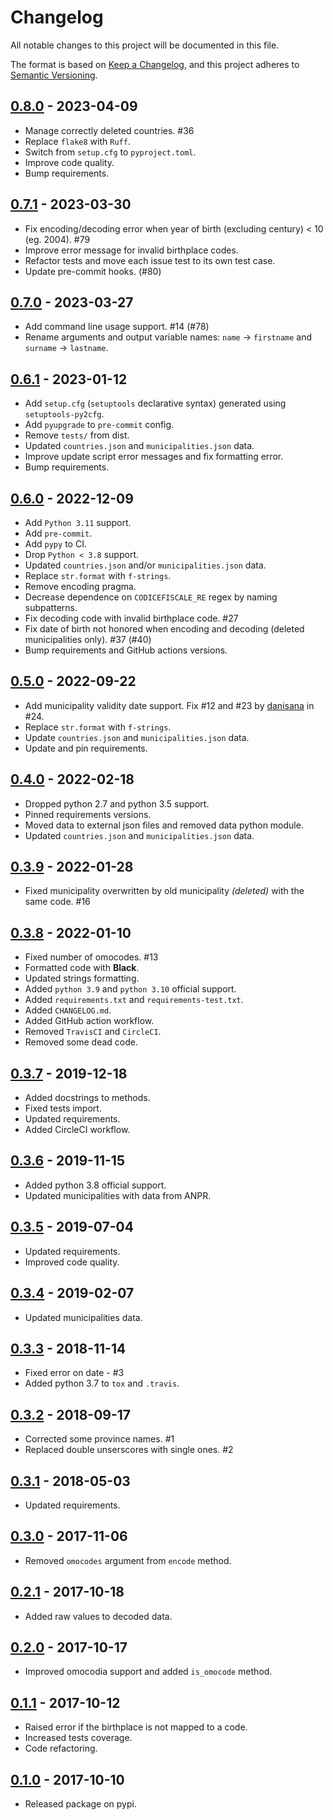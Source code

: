 # Changelog
All notable changes to this project will be documented in this file.

The format is based on [Keep a Changelog](https://keepachangelog.com/en/1.0.0/),
and this project adheres to [Semantic Versioning](https://semver.org/spec/v2.0.0.html).

## [0.8.0](https://github.com/fabiocaccamo/python-benedict/releases/tag/0.8.0) - 2023-04-09
-   Manage correctly deleted countries. #36
-   Replace `flake8` with `Ruff`.
-   Switch from `setup.cfg` to `pyproject.toml`.
-   Improve code quality.
-   Bump requirements.

## [0.7.1](https://github.com/fabiocaccamo/python-benedict/releases/tag/0.7.1) - 2023-03-30
-   Fix encoding/decoding error when year of birth (excluding century) < 10 (eg. 2004). #79
-   Improve error message for invalid birthplace codes.
-   Refactor tests and move each issue test to its own test case.
-   Update pre-commit hooks. (#80)

## [0.7.0](https://github.com/fabiocaccamo/python-benedict/releases/tag/0.7.0) - 2023-03-27
-   Add command line usage support. #14 (#78)
-   Rename arguments and output variable names: `name` -> `firstname` and `surname` -> `lastname`.

## [0.6.1](https://github.com/fabiocaccamo/python-benedict/releases/tag/0.6.1) - 2023-01-12
-   Add `setup.cfg` (`setuptools` declarative syntax) generated using `setuptools-py2cfg`.
-   Add `pyupgrade` to `pre-commit` config.
-   Remove `tests/` from dist.
-   Updated `countries.json` and `municipalities.json` data.
-   Improve update script error messages and fix formatting error.
-   Bump requirements.

## [0.6.0](https://github.com/fabiocaccamo/python-codicefiscale/releases/tag/0.6.0) - 2022-12-09
-   Add `Python 3.11` support.
-   Add `pre-commit`.
-   Add `pypy` to CI.
-   Drop `Python < 3.8` support.
-   Updated `countries.json` and/or `municipalities.json` data.
-   Replace `str.format` with `f-strings`.
-   Remove encoding pragma.
-   Decrease dependence on `CODICEFISCALE_RE` regex by naming subpatterns.
-   Fix decoding code with invalid birthplace code. #27
-   Fix date of birth not honored when encoding and decoding (deleted municipalities only). #37 (#40)
-   Bump requirements and GitHub actions versions.

## [0.5.0](https://github.com/fabiocaccamo/python-codicefiscale/releases/tag/0.5.0) - 2022-09-22
-   Add municipality validity date support. Fix #12 and #23 by [danisana](https://github.com/danisana) in #24.
-   Replace `str.format` with `f-strings`.
-   Update `countries.json` and `municipalities.json` data.
-   Update and pin requirements.

## [0.4.0](https://github.com/fabiocaccamo/python-codicefiscale/releases/tag/0.4.0) - 2022-02-18
-   Dropped python 2.7 and python 3.5 support.
-   Pinned requirements versions.
-   Moved data to external json files and removed data python module.
-   Updated `countries.json` and `municipalities.json` data.

## [0.3.9](https://github.com/fabiocaccamo/python-codicefiscale/releases/tag/0.3.9) - 2022-01-28
-   Fixed municipality overwritten by old municipality *(deleted)* with the same code. #16

## [0.3.8](https://github.com/fabiocaccamo/python-codicefiscale/releases/tag/0.3.8) - 2022-01-10
-   Fixed number of omocodes. #13
-   Formatted code with **Black**.
-   Updated strings formatting.
-   Added `python 3.9` and `python 3.10` official support.
-   Added `requirements.txt` and `requirements-test.txt`.
-   Added `CHANGELOG.md`.
-   Added GitHub action workflow.
-   Removed `TravisCI` and `CircleCI`.
-   Removed some dead code.

## [0.3.7](https://github.com/fabiocaccamo/python-codicefiscale/releases/tag/0.3.7) - 2019-12-18
-   Added docstrings to methods.
-   Fixed tests import.
-   Updated requirements.
-   Added CircleCI workflow.

## [0.3.6](https://github.com/fabiocaccamo/python-codicefiscale/releases/tag/0.3.6) - 2019-11-15
-   Added python 3.8 official support.
-   Updated municipalities with data from ANPR.

## [0.3.5](https://github.com/fabiocaccamo/python-codicefiscale/releases/tag/0.3.5) - 2019-07-04
-   Updated requirements.
-   Improved code quality.

## [0.3.4](https://github.com/fabiocaccamo/python-codicefiscale/releases/tag/0.3.4) - 2019-02-07
-   Updated municipalities data.

## [0.3.3](https://github.com/fabiocaccamo/python-codicefiscale/releases/tag/0.3.3) - 2018-11-14
-   Fixed error on date - #3
-   Added python 3.7 to `tox` and `.travis`.

## [0.3.2](https://github.com/fabiocaccamo/python-codicefiscale/releases/tag/0.3.2) - 2018-09-17
-   Corrected some province names. #1
-   Replaced double unserscores with single ones. #2

## [0.3.1](https://github.com/fabiocaccamo/python-codicefiscale/releases/tag/0.3.1) - 2018-05-03
-   Updated requirements.

## [0.3.0](https://github.com/fabiocaccamo/python-codicefiscale/releases/tag/0.3.0) - 2017-11-06
-   Removed `omocodes` argument from `encode` method.

## [0.2.1](https://github.com/fabiocaccamo/python-codicefiscale/releases/tag/0.2.1) - 2017-10-18
-   Added raw values to decoded data.

## [0.2.0](https://github.com/fabiocaccamo/python-codicefiscale/releases/tag/0.2.0) - 2017-10-17
-   Improved omocodia support and added `is_omocode` method.

## [0.1.1](https://github.com/fabiocaccamo/python-codicefiscale/releases/tag/0.1.1) - 2017-10-12
-   Raised error if the birthplace is not mapped to a code.
-   Increased tests coverage.
-   Code refactoring.

## [0.1.0](https://github.com/fabiocaccamo/python-codicefiscale/releases/tag/0.1.0) - 2017-10-10
-   Released package on pypi.

